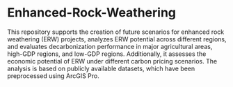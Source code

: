 # Enhanced-Rock-Weathering
This repository supports the creation of future scenarios for enhanced rock weathering (ERW) projects, analyzes ERW potential across different regions, and evaluates decarbonization performance in major agricultural areas, high-GDP regions, and low-GDP regions. Additionally, it assesses the economic potential of ERW under different carbon pricing scenarios. The analysis is based on publicly available datasets, which have been preprocessed using ArcGIS Pro.
